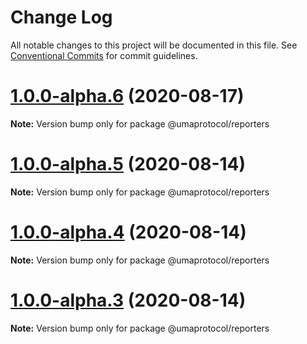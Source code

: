 # Change Log

All notable changes to this project will be documented in this file.
See [Conventional Commits](https://conventionalcommits.org) for commit guidelines.

# [1.0.0-alpha.6](https://github.com/UMAprotocol/protocol/compare/@umaprotocol/reporters@1.0.0-alpha.5...@umaprotocol/reporters@1.0.0-alpha.6) (2020-08-17)

**Note:** Version bump only for package @umaprotocol/reporters

# [1.0.0-alpha.5](https://github.com/UMAprotocol/protocol/compare/@umaprotocol/reporters@1.0.0-alpha.4...@umaprotocol/reporters@1.0.0-alpha.5) (2020-08-14)

**Note:** Version bump only for package @umaprotocol/reporters

# [1.0.0-alpha.4](https://github.com/UMAprotocol/protocol/compare/@umaprotocol/reporters@1.0.0-alpha.3...@umaprotocol/reporters@1.0.0-alpha.4) (2020-08-14)

**Note:** Version bump only for package @umaprotocol/reporters

# [1.0.0-alpha.3](https://github.com/UMAprotocol/protocol/compare/@umaprotocol/reporters@1.0.0-alpha.2...@umaprotocol/reporters@1.0.0-alpha.3) (2020-08-14)

**Note:** Version bump only for package @umaprotocol/reporters
